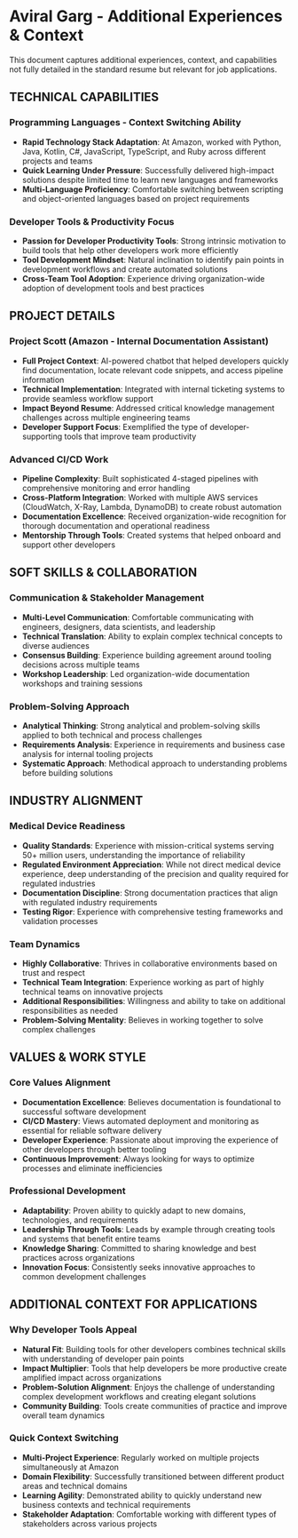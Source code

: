 # Aviral Garg - Additional Experiences & Context

This document captures additional experiences, context, and capabilities not fully detailed in the standard resume but relevant for job applications.

## TECHNICAL CAPABILITIES

### Programming Languages - Context Switching Ability
* **Rapid Technology Stack Adaptation**: At Amazon, worked with Python, Java, Kotlin, C#, JavaScript, TypeScript, and Ruby across different projects and teams
* **Quick Learning Under Pressure**: Successfully delivered high-impact solutions despite limited time to learn new languages and frameworks
* **Multi-Language Proficiency**: Comfortable switching between scripting and object-oriented languages based on project requirements

### Developer Tools & Productivity Focus
* **Passion for Developer Productivity Tools**: Strong intrinsic motivation to build tools that help other developers work more efficiently
* **Tool Development Mindset**: Natural inclination to identify pain points in development workflows and create automated solutions
* **Cross-Team Tool Adoption**: Experience driving organization-wide adoption of development tools and best practices

## PROJECT DETAILS

### Project Scott (Amazon - Internal Documentation Assistant)
* **Full Project Context**: AI-powered chatbot that helped developers quickly find documentation, locate relevant code snippets, and access pipeline information
* **Technical Implementation**: Integrated with internal ticketing systems to provide seamless workflow support
* **Impact Beyond Resume**: Addressed critical knowledge management challenges across multiple engineering teams
* **Developer Support Focus**: Exemplified the type of developer-supporting tools that improve team productivity

### Advanced CI/CD Work
* **Pipeline Complexity**: Built sophisticated 4-staged pipelines with comprehensive monitoring and error handling
* **Cross-Platform Integration**: Worked with multiple AWS services (CloudWatch, X-Ray, Lambda, DynamoDB) to create robust automation
* **Documentation Excellence**: Received organization-wide recognition for thorough documentation and operational readiness
* **Mentorship Through Tools**: Created systems that helped onboard and support other developers

## SOFT SKILLS & COLLABORATION

### Communication & Stakeholder Management
* **Multi-Level Communication**: Comfortable communicating with engineers, designers, data scientists, and leadership
* **Technical Translation**: Ability to explain complex technical concepts to diverse audiences
* **Consensus Building**: Experience building agreement around tooling decisions across multiple teams
* **Workshop Leadership**: Led organization-wide documentation workshops and training sessions

### Problem-Solving Approach
* **Analytical Thinking**: Strong analytical and problem-solving skills applied to both technical and process challenges
* **Requirements Analysis**: Experience in requirements and business case analysis for internal tooling projects
* **Systematic Approach**: Methodical approach to understanding problems before building solutions

## INDUSTRY ALIGNMENT

### Medical Device Readiness
* **Quality Standards**: Experience with mission-critical systems serving 50+ million users, understanding the importance of reliability
* **Regulated Environment Appreciation**: While not direct medical device experience, deep understanding of the precision and quality required for regulated industries
* **Documentation Discipline**: Strong documentation practices that align with regulated industry requirements
* **Testing Rigor**: Experience with comprehensive testing frameworks and validation processes

### Team Dynamics
* **Highly Collaborative**: Thrives in collaborative environments based on trust and respect
* **Technical Team Integration**: Experience working as part of highly technical teams on innovative projects
* **Additional Responsibilities**: Willingness and ability to take on additional responsibilities as needed
* **Problem-Solving Mentality**: Believes in working together to solve complex challenges

## VALUES & WORK STYLE

### Core Values Alignment
* **Documentation Excellence**: Believes documentation is foundational to successful software development
* **CI/CD Mastery**: Views automated deployment and monitoring as essential for reliable software delivery
* **Developer Experience**: Passionate about improving the experience of other developers through better tooling
* **Continuous Improvement**: Always looking for ways to optimize processes and eliminate inefficiencies

### Professional Development
* **Adaptability**: Proven ability to quickly adapt to new domains, technologies, and requirements
* **Leadership Through Tools**: Leads by example through creating tools and systems that benefit entire teams
* **Knowledge Sharing**: Committed to sharing knowledge and best practices across organizations
* **Innovation Focus**: Consistently seeks innovative approaches to common development challenges

## ADDITIONAL CONTEXT FOR APPLICATIONS

### Why Developer Tools Appeal
* **Natural Fit**: Building tools for other developers combines technical skills with understanding of developer pain points
* **Impact Multiplier**: Tools that help developers be more productive create amplified impact across organizations
* **Problem-Solution Alignment**: Enjoys the challenge of understanding complex development workflows and creating elegant solutions
* **Community Building**: Tools create communities of practice and improve overall team dynamics

### Quick Context Switching
* **Multi-Project Experience**: Regularly worked on multiple projects simultaneously at Amazon
* **Domain Flexibility**: Successfully transitioned between different product areas and technical domains
* **Learning Agility**: Demonstrated ability to quickly understand new business contexts and technical requirements
* **Stakeholder Adaptation**: Comfortable working with different types of stakeholders across various projects
